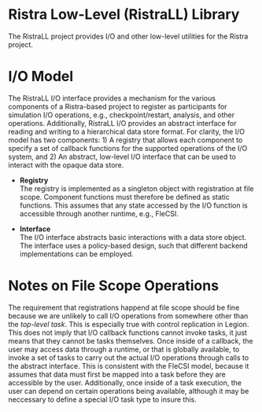 # Ristra Low-Level (RistraLL) Library

The RistraLL project provides I/O and other low-level utilities for the
Ristra project.

# I/O Model

The RistraLL I/O interface provides a mechanism for the various
components of a Ristra-based project to register as participants for
simulation I/O operations, e.g., checkpoint/restart, analysis, and other
operations. Additionally, RistraLL I/O provides an abstract interface
for reading and writing to a hierarchical data store format. For
clarity, the I/O model has two components: 1) A registry that allows
each component to specify a set of callback functions for the supported
operations of the I/O system, and 2) An abstract, low-level I/O
interface that can be used to interact with the opaque data store.

* **Registry**<br>
  The registry is implemented as a singleton object with registration at
  file scope. Component functions must therefore be defined as static
  functions. This assumes that any state accessed by the I/O function is
  accessible through another runtime, e.g., FleCSI.

* **Interface**<br>
  The I/O interface abstracts basic interactions with a data store
  object. The interface uses a policy-based design, such that different
  backend implementations can be employed.

# Notes on File Scope Operations

The requirement that registrations happend at file scope should be fine
because we are unlikely to call I/O operations from somewhere other than
the *top-level task*. This is especially true with control replication
in Legion. This does not imply that I/O callback functions cannot invoke
tasks, it just means that they cannot be tasks themselves. Once inside
of a callback, the user may access data through a runtime, or that is
globally available, to invoke a set of tasks to carry out the actual I/O
operations through calls to the abstract interface. This is consistent
with the FleCSI model, because it assumes that data must first be mapped
into a task before they are accessible by the user. Additionally, once
inside of a task execution, the user can depend on certain operations
being available, although it may be neccessary to define a special I/O
task type to insure this.

<!-- vim: set tabstop=2 shiftwidth=2 expandtab fo=cqt tw=72 : -->
